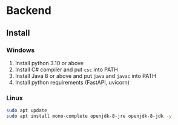 # Backend

## Install
### Windows
1. Install python 3.10 or above
2. Install C# compiler and put `csc` into PATH
3. Install Java 8 or above and put `java` and `javac` into PATH
4. Install python requirements (FastAPI, uvicorn)

### Linux
```bash
sudo apt update
sudo apt install mono-complete openjdk-8-jre openjdk-8-jdk -y
```
